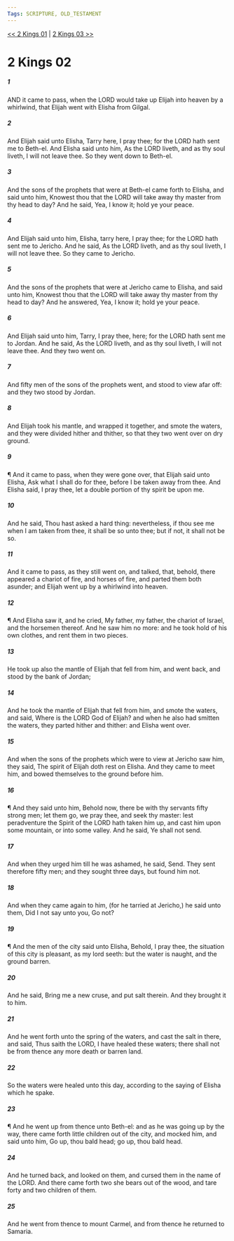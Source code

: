 ```yaml
---
Tags: SCRIPTURE, OLD_TESTAMENT
---
```


[<< 2 Kings 01](OLD_TESTAMENT/12_2_Kings/2_Kings_01.md) | [2 Kings 03 >>](OLD_TESTAMENT/12_2_Kings/2_Kings_03.md)

# 2 Kings 02

##### 1
 AND it came to pass, when the LORD would take up Elijah into heaven by a whirlwind, that Elijah went with Elisha from Gilgal.
##### 2
 And Elijah said unto Elisha, Tarry here, I pray thee; for the LORD hath sent me to Beth-el.  And Elisha said unto him, As the LORD liveth, and as thy soul liveth, I will not leave thee.  So they went down to Beth-el.
##### 3
 And the sons of the prophets that were at Beth-el came forth to Elisha, and said unto him, Knowest thou that the LORD will take away thy master from thy head to day?  And he said, Yea, I know it; hold ye your peace.
##### 4
 And Elijah said unto him, Elisha, tarry here, I pray thee; for the LORD hath sent me to Jericho.  And he said, As the LORD liveth, and as thy soul liveth, I will not leave thee.  So they came to Jericho.
##### 5
 And the sons of the prophets that were at Jericho came to Elisha, and said unto him, Knowest thou that the LORD will take away thy master from thy head to day?  And he answered, Yea, I know it; hold ye your peace.
##### 6
 And Elijah said unto him, Tarry, I pray thee, here; for the LORD hath sent me to Jordan.  And he said, As the LORD liveth, and as thy soul liveth, I will not leave thee.  And they two went on.
##### 7
 And fifty men of the sons of the prophets went, and stood to view afar off: and they two stood by Jordan.
##### 8
 And Elijah took his mantle, and wrapped it together, and smote the waters, and they were divided hither and thither, so that they two went over on dry ground.
##### 9
 ¶ And it came to pass, when they were gone over, that Elijah said unto Elisha, Ask what I shall do for thee, before I be taken away from thee.  And Elisha said, I pray thee, let a double portion of thy spirit be upon me.
##### 10
 And he said, Thou hast asked a hard thing: nevertheless, if thou see me when I am taken from thee, it shall be so unto thee; but if not, it shall not be so.
##### 11
 And it came to pass, as they still went on, and talked, that, behold, there appeared a chariot of fire, and horses of fire, and parted them both asunder; and Elijah went up by a whirlwind into heaven.
##### 12
 ¶ And Elisha saw it, and he cried, My father, my father, the chariot of Israel, and the horsemen thereof.  And he saw him no more: and he took hold of his own clothes, and rent them in two pieces.
##### 13
 He took up also the mantle of Elijah that fell from him, and went back, and stood by the bank of Jordan;
##### 14
 And he took the mantle of Elijah that fell from him, and smote the waters, and said, Where is the LORD God of Elijah?  and when he also had smitten the waters, they parted hither and thither: and Elisha went over.
##### 15
 And when the sons of the prophets which were to view at Jericho saw him, they said, The spirit of Elijah doth rest on Elisha.  And they came to meet him, and bowed themselves to the ground before him.
##### 16
 ¶ And they said unto him, Behold now, there be with thy servants fifty strong men; let them go, we pray thee, and seek thy master: lest peradventure the Spirit of the LORD hath taken him up, and cast him upon some mountain, or into some valley.  And he said, Ye shall not send.
##### 17
 And when they urged him till he was ashamed, he said, Send.  They sent therefore fifty men; and they sought three days, but found him not.
##### 18
 And when they came again to him, (for he tarried at Jericho,) he said unto them, Did I not say unto you, Go not?
##### 19
 ¶ And the men of the city said unto Elisha, Behold, I pray thee, the situation of this city is pleasant, as my lord seeth: but the water is naught, and the ground barren.
##### 20
 And he said, Bring me a new cruse, and put salt therein.  And they brought it to him.
##### 21
 And he went forth unto the spring of the waters, and cast the salt in there, and said, Thus saith the LORD, I have healed these waters; there shall not be from thence any more death or barren land.
##### 22
 So the waters were healed unto this day, according to the saying of Elisha which he spake.
##### 23
 ¶ And he went up from thence unto Beth-el: and as he was going up by the way, there came forth little children out of the city, and mocked him, and said unto him, Go up, thou bald head; go up, thou bald head.
##### 24
 And he turned back, and looked on them, and cursed them in the name of the LORD.  And there came forth two she bears out of the wood, and tare forty and two children of them.
##### 25
 And he went from thence to mount Carmel, and from thence he returned to Samaria.
